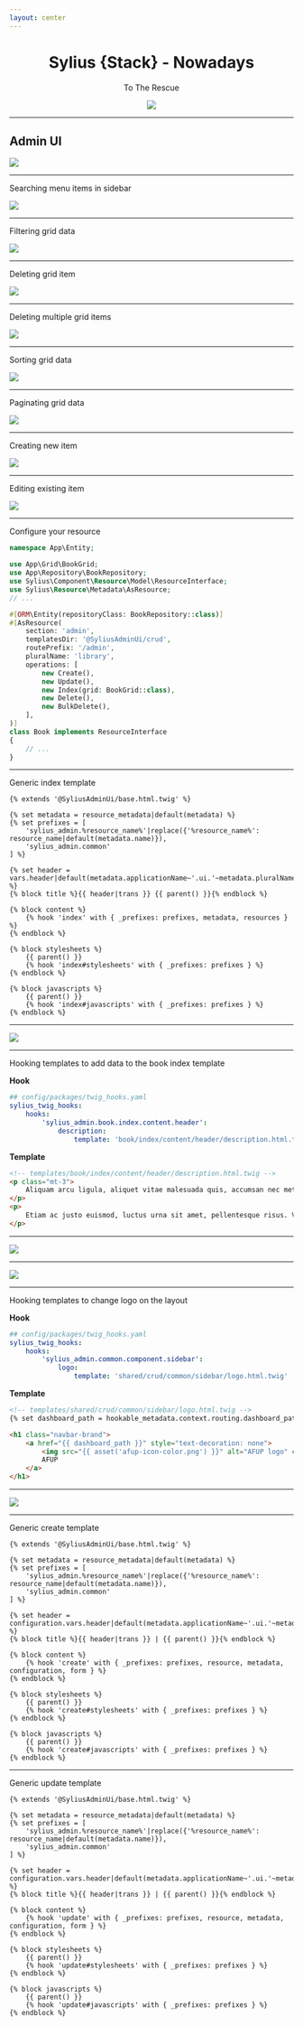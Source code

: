 ```yaml
---
layout: center
---
```

<div align="center">

# Sylius  {Stack} - Nowadays

To The Rescue

<img align="center" src="https://i.giphy.com/6IanN6Nqj0JFK.webp"/>

</div>

---

## Admin UI

<img src="/admin_ui_grids.png"/>

---

Searching menu items in sidebar

<img src="/admin_ui_search.png"/>

---

Filtering grid data

<img src="/admin_ui_filters.png"/>

---

Deleting grid item

<img src="/admin_ui_delete.png"/>

---

Deleting multiple grid items

<img src="/admin_ui_bulk_delete.png"/>

---

Sorting grid data

<img src="/admin_ui_sorting.png"/>

---

Paginating grid data

<img src="/admin_ui_pagination.png"/>

---

Creating new item

<img src="/admin_ui_create.png"/>

---

Editing existing item

<img src="/admin_ui_update.png"/>

---

Configure your resource

```php {all|10|12|13|15-21}
namespace App\Entity;

use App\Grid\BookGrid;
use App\Repository\BookRepository;
use Sylius\Component\Resource\Model\ResourceInterface;
use Sylius\Resource\Metadata\AsResource;
// ...

#[ORM\Entity(repositoryClass: BookRepository::class)]
#[AsResource(
    section: 'admin',
    templatesDir: '@SyliusAdminUi/crud',
    routePrefix: '/admin',
    pluralName: 'library',
    operations: [
        new Create(),
        new Update(),
        new Index(grid: BookGrid::class),
        new Delete(),
        new BulkDelete(),
    ],
)]
class Book implements ResourceInterface
{
    // ...
}
```

---

Generic index template

```twig {all|1|4-7|9-10|12-14|16-19|21-25}
{% extends '@SyliusAdminUi/base.html.twig' %}

{% set metadata = resource_metadata|default(metadata) %}
{% set prefixes = [
    'sylius_admin.%resource_name%'|replace({'%resource_name%': resource_name|default(metadata.name)}),
    'sylius_admin.common'
] %}

{% set header = vars.header|default(metadata.applicationName~'.ui.'~metadata.pluralName) %}
{% block title %}{{ header|trans }} {{ parent() }}{% endblock %}

{% block content %}
    {% hook 'index' with { _prefixes: prefixes, metadata, resources } %}
{% endblock %}

{% block stylesheets %}
    {{ parent() }}
    {% hook 'index#stylesheets' with { _prefixes: prefixes } %}
{% endblock %}

{% block javascripts %}
    {{ parent() }}
    {% hook 'index#javascripts' with { _prefixes: prefixes } %}
{% endblock %}
```

---

<img src="/admin_ui_index_hooks_with_focus.png"/>

---

Hooking templates to add data to the book index template

__Hook__

```yaml {all|2|3|4|5|6}
## config/packages/twig_hooks.yaml
sylius_twig_hooks:
    hooks:
        'sylius_admin.book.index.content.header':
            description:
                template: 'book/index/content/header/description.html.twig'

```

__Template__
```html
<!-- templates/book/index/content/header/description.html.twig -->
<p class="mt-3">
    Aliquam arcu ligula, aliquet vitae malesuada quis, accumsan nec metus. Proin lacinia dolor eu convallis mollis. Phasellus quis laoreet ex. Class aptent taciti sociosqu ad litora torquent per conubia nostra, per inceptos himenaeos. Praesent vestibulum dolor est, vel tristique sapien sodales eget. In hac habitasse platea dictumst. Vestibulum ante ipsum primis in faucibus orci luctus et ultrices posuere cubilia curae; Duis vitae viverra leo, vel consectetur tellus. Sed ipsum risus, pharetra id tincidunt et, ultricies at nisl. Morbi nec ultrices elit, vitae vehicula lectus. Nullam venenatis condimentum dui ut vehicula. Vivamus sit amet pharetra justo. Sed sit amet quam nisi.
</p>
<p>
    Etiam ac justo euismod, luctus urna sit amet, pellentesque risus. Vestibulum mi mi, ultrices quis arcu sed, suscipit efficitur metus. Quisque vitae ipsum arcu. Etiam sagittis mollis lacus eu posuere. Nam ac leo ex. Nam vitae dapibus nisl. Pellentesque habitant morbi tristique senectus et netus et malesuada fames ac turpis egestas. Donec ultrices, est at condimentum euismod, ligula tellus hendrerit ex, vel dictum orci augue at magna.
</p>

```

---

<img src="/admin_ui_index_hooks_result.png"/>

---

<img src="/admin_ui_index_hooks_result_debug.png"/>

---

Hooking templates to change logo on the layout

__Hook__

```yaml {all|4|5|6}
## config/packages/twig_hooks.yaml
sylius_twig_hooks:
    hooks:
        'sylius_admin.common.component.sidebar':
            logo:
                template: 'shared/crud/common/sidebar/logo.html.twig'

```

__Template__

```html {all|2|5|6|7}
<!-- templates/shared/crud/common/sidebar/logo.html.twig -->
{% set dashboard_path = hookable_metadata.context.routing.dashboard_path|default('/admin') %}

<h1 class="navbar-brand">
    <a href="{{ dashboard_path }}" style="text-decoration: none">
        <img src="{{ asset('afup-icon-color.png') }}" alt="AFUP logo" class="navbar-brand-image" />
        AFUP
    </a>
</h1>

```

---

<img src="/admin_ui_logo_hooks_result.png" />

---

Generic create template

```twig
{% extends '@SyliusAdminUi/base.html.twig' %}

{% set metadata = resource_metadata|default(metadata) %}
{% set prefixes = [
    'sylius_admin.%resource_name%'|replace({'%resource_name%': resource_name|default(metadata.name)}),
    'sylius_admin.common'
] %}

{% set header = configuration.vars.header|default(metadata.applicationName~'.ui.'~metadata.pluralName) %}
{% block title %}{{ header|trans }} | {{ parent() }}{% endblock %}

{% block content %}
    {% hook 'create' with { _prefixes: prefixes, resource, metadata, configuration, form } %}
{% endblock %}

{% block stylesheets %}
    {{ parent() }}
    {% hook 'create#stylesheets' with { _prefixes: prefixes } %}
{% endblock %}

{% block javascripts %}
    {{ parent() }}
    {% hook 'create#javascripts' with { _prefixes: prefixes } %}
{% endblock %}

```

---

Generic update template

```twig
{% extends '@SyliusAdminUi/base.html.twig' %}

{% set metadata = resource_metadata|default(metadata) %}
{% set prefixes = [
    'sylius_admin.%resource_name%'|replace({'%resource_name%': resource_name|default(metadata.name)}),
    'sylius_admin.common'
] %}

{% set header = configuration.vars.header|default(metadata.applicationName~'.ui.'~metadata.pluralName) %}
{% block title %}{{ header|trans }} | {{ parent() }}{% endblock %}

{% block content %}
    {% hook 'update' with { _prefixes: prefixes, resource, metadata, configuration, form } %}
{% endblock %}

{% block stylesheets %}
    {{ parent() }}
    {% hook 'update#stylesheets' with { _prefixes: prefixes } %}
{% endblock %}

{% block javascripts %}
    {{ parent() }}
    {% hook 'update#javascripts' with { _prefixes: prefixes } %}
{% endblock %}

```

